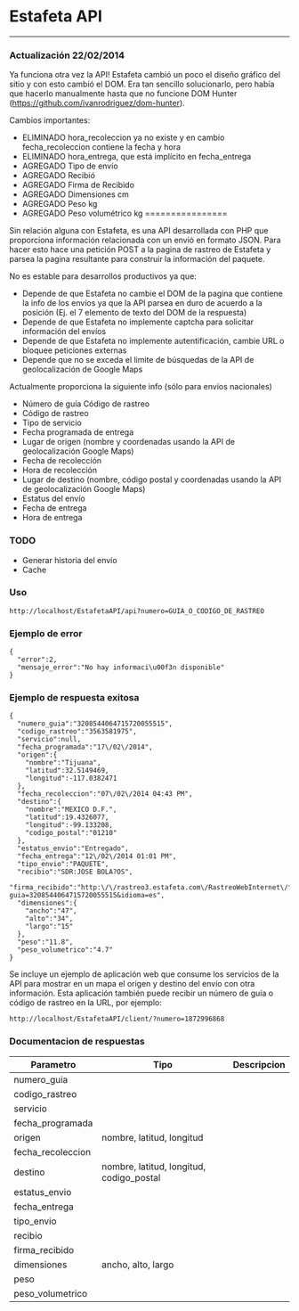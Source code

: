 # Estafeta API
----------------

### Actualización 22/02/2014
Ya funciona otra vez la API! Estafeta cambió un poco el diseño gráfico del sitio y con esto cambió el DOM. Era tan sencillo solucionarlo, pero había que hacerlo manualmente hasta que no funcione DOM Hunter (https://github.com/ivanrodriguez/dom-hunter).

Cambios importantes:

 - ELIMINADO hora_recoleccion ya no existe y en cambio fecha_recoleccion contiene la fecha y hora
 - ELIMINADO hora_entrega, que está implícito en fecha_entrega
 - AGREGADO Tipo de envío
 - AGREGADO Recibió
 - AGREGADO Firma de Recibido
 - AGREGADO Dimensiones cm
 - AGREGADO Peso kg
 - AGREGADO Peso volumétrico kg
================

Sin relación alguna con Estafeta, es una API desarrollada con PHP que proporciona información relacionada con un envió en formato JSON. Para hacer esto hace una petición POST a la pagina de rastreo de Estafeta y parsea la pagina resultante para construir la información del paquete.

No es estable para desarrollos productivos ya que:

 - Depende de que Estafeta no cambie el DOM de la pagina que contiene la info de los envíos ya que la API parsea en duro de acuerdo a la posición (Ej. el 7 elemento de texto del DOM de la respuesta)
 - Depende de que Estafeta no implemente captcha para solicitar información del envíos
 - Depende de que Estafeta no implemente autentificación, cambie URL o bloquee peticiones externas
 - Depende que no se exceda el limite de búsquedas de la API de geolocalización de Google Maps

Actualmente proporciona la siguiente info (sólo para envíos nacionales)

 - Número de guía Código de rastreo
 - Código de rastreo
 - Tipo de servicio
 - Fecha programada de entrega
 - Lugar de origen (nombre y coordenadas usando la API de geolocalización Google Maps)
 - Fecha de recolección
 - Hora de recolección
 - Lugar de destino (nombre, código postal y coordenadas usando la API de geolocalización Google Maps)
 - Estatus del envío
 - Fecha de entrega
 - Hora de entrega

### TODO

 - Generar historia del envío
 - Cache

### Uso

    http://localhost/EstafetaAPI/api?numero=GUIA_O_CODIGO_DE_RASTREO

### Ejemplo de error

    ﻿{
      "error":2,
      "mensaje_error":"No hay informaci\u00f3n disponible"
    }

### Ejemplo de respuesta exitosa

    {
      "numero_guia":"3208544064715720055515",
      "codigo_rastreo":"3563581975",
      "servicio":null,
      "fecha_programada":"17\/02\/2014",
      "origen":{
        "nombre":"Tijuana",
        "latitud":32.5149469,
        "longitud":-117.0382471
      },
      "fecha_recoleccion":"07\/02\/2014 04:43 PM",
      "destino":{
        "nombre":"MEXICO D.F.",
        "latitud":19.4326077,
        "longitud":-99.133208,
        "codigo_postal":"01210"
      },
      "estatus_envio":"Entregado",
      "fecha_entrega":"12\/02\/2014 01:01 PM",
      "tipo_envio":"PAQUETE",
      "recibio":"SDR:JOSE BOLA?OS",
      "firma_recibido":"http:\/\/rastreo3.estafeta.com\/RastreoWebInternet\/firmaServlet?guia=3208544064715720055515&idioma=es",
      "dimensiones":{
        "ancho":"47",
        "alto":"34",
        "largo":"15"
      },
      "peso":"11.8",
      "peso_volumetrico":"4.7"
    }
    
Se incluye un ejemplo de aplicación web que consume los servicios de la API para mostrar en un mapa el origen y destino del envío con otra información. Esta aplicación también puede recibir un número de guía o código de rastreo en la URL, por ejemplo:

    http://localhost/EstafetaAPI/client/?numero=1872996868

### Documentacion de respuestas

| Parametro         | Tipo                                     | Descripcion      |
| ----------------  | ---------------------------------------- | ---------------- | 
| numero_guia       |                                          |                  |
| codigo_rastreo    |                                          |                  |
| servicio          |                                          |                  |
| fecha_programada  |                                          |                  |
| origen            | nombre, latitud, longitud                |                  |
| fecha_recoleccion |                                          |                  |
| destino           | nombre, latitud, longitud, codigo_postal |                  |
| estatus_envio     |                                          |                  |
| fecha_entrega     |                                          |                  |
| tipo_envio        |                                          |                  |
| recibio           |                                          |                  |
| firma_recibido    |                                          |                  |
| dimensiones       | ancho, alto, largo                       |                  |
| peso              |                                          |                  |
| peso_volumetrico  |                                          |                  |
